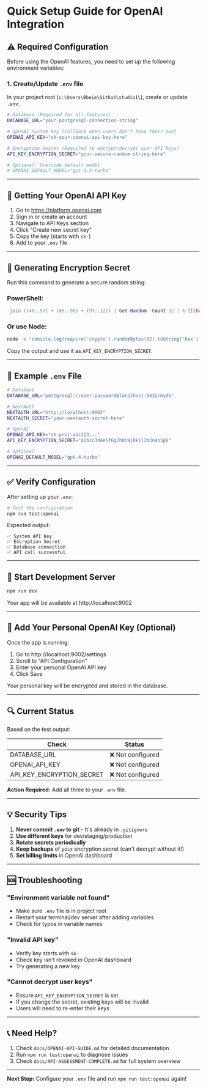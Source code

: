 # Quick Setup Guide for OpenAI Integration

## ⚠️ Required Configuration

Before using the OpenAI features, you need to set up the following environment variables:

### 1. Create/Update `.env` file

In your project root (`c:\Users\Bbeie\Github\studio1\`), create or update `.env`:

```bash
# Database (Required for all features)
DATABASE_URL="your-postgresql-connection-string"

# OpenAI System Key (Fallback when users don't have their own)
OPENAI_API_KEY="sk-your-openai-api-key-here"

# Encryption Secret (Required to encrypt/decrypt user API keys)
API_KEY_ENCRYPTION_SECRET="your-secure-random-string-here"

# Optional: Override default model
# OPENAI_DEFAULT_MODEL="gpt-3.5-turbo"
```

---

## 🔑 Getting Your OpenAI API Key

1. Go to https://platform.openai.com
2. Sign in or create an account
3. Navigate to API Keys section
4. Click "Create new secret key"
5. Copy the key (starts with `sk-`)
6. Add to your `.env` file

---

## 🔐 Generating Encryption Secret

Run this command to generate a secure random string:

### PowerShell:
```powershell
-join ((48..57) + (65..90) + (97..122) | Get-Random -Count 32 | % {[char]$_})
```

### Or use Node:
```bash
node -e "console.log(require('crypto').randomBytes(32).toString('hex'))"
```

Copy the output and use it as `API_KEY_ENCRYPTION_SECRET`.

---

## 📝 Example `.env` File

```bash
# Database
DATABASE_URL="postgresql://user:password@localhost:5432/mydb"

# NextAuth
NEXTAUTH_URL="http://localhost:9002"
NEXTAUTH_SECRET="your-nextauth-secret-here"

# OpenAI
OPENAI_API_KEY="sk-proj-abc123..."
API_KEY_ENCRYPTION_SECRET="a1b2c3d4e5f6g7h8i9j0k1l2m3n4o5p6"

# Optional
OPENAI_DEFAULT_MODEL="gpt-4-turbo"
```

---

## ✅ Verify Configuration

After setting up your `.env`:

```bash
# Test the configuration
npm run test:openai
```

Expected output:
```
✅ System API Key
✅ Encryption Secret
✅ Database connection
✅ API call successful
```

---

## 🚀 Start Development Server

```bash
npm run dev
```

Your app will be available at http://localhost:9002

---

## 👤 Add Your Personal OpenAI Key (Optional)

Once the app is running:

1. Go to http://localhost:9002/settings
2. Scroll to "API Configuration"
3. Enter your personal OpenAI API key
4. Click Save

Your personal key will be encrypted and stored in the database.

---

## 🔍 Current Status

Based on the test output:

| Check | Status |
|-------|--------|
| DATABASE_URL | ❌ Not configured |
| OPENAI_API_KEY | ❌ Not configured |
| API_KEY_ENCRYPTION_SECRET | ❌ Not configured |

**Action Required:** Add all three to your `.env` file.

---

## 💡 Security Tips

1. **Never commit `.env` to git** - It's already in `.gitignore`
2. **Use different keys** for dev/staging/production
3. **Rotate secrets periodically**
4. **Keep backups** of your encryption secret (can't decrypt without it!)
5. **Set billing limits** in OpenAI dashboard

---

## 🆘 Troubleshooting

### "Environment variable not found"
- Make sure `.env` file is in project root
- Restart your terminal/dev server after adding variables
- Check for typos in variable names

### "Invalid API key"
- Verify key starts with `sk-`
- Check key isn't revoked in OpenAI dashboard
- Try generating a new key

### "Cannot decrypt user keys"
- Ensure `API_KEY_ENCRYPTION_SECRET` is set
- If you change the secret, existing keys will be invalid
- Users will need to re-enter their keys

---

## 📞 Need Help?

1. Check `docs/OPENAI-API-GUIDE.md` for detailed documentation
2. Run `npm run test:openai` to diagnose issues
3. Check `docs/API-ASSESSMENT-COMPLETE.md` for full system overview

---

**Next Step:** Configure your `.env` file and run `npm run test:openai` again!

